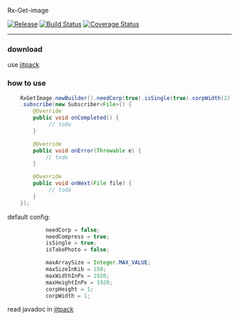 Rx-Get-image

[![Release](https://jitpack.io/v/Qixingchen/Rx-Get-image.svg?style=flat-square)](https://jitpack.io/#Qixingchen/Rx-Get-image)
[![Build Status](https://travis-ci.org/Qixingchen/Rx-Get-image.svg?branch=master)](https://travis-ci.org/Qixingchen/Rx-Get-image)
[![Coverage Status](https://coveralls.io/repos/github/Qixingchen/Rx-Get-image/badge.svg)](https://coveralls.io/github/Qixingchen/Rx-Get-image)

---
### download

 use [jitpack](https://jitpack.io/#Qixingchen/Rx-Get-image)

### how to use

``` java
    RxGetImage.newBuilder().needCorp(true).isSingle(true).corpWidth(2).corpHeight(1).build()
    .subscribe(new Subscriber<File>() {
        @Override
        public void onCompleted() {
             // todo
        }

        @Override
        public void onError(Throwable e) {
            // todo
        }

        @Override
        public void onNext(File file) {
             // todo
        }
    });
```

default config:
``` java
            needCorp = false;
            needCompress = true;
            isSingle = true;
            isTakePhoto = false;

            maxArraySize = Integer.MAX_VALUE;
            maxSizeInKib = 150;
            maxWidthInPx = 1920;
            maxHeightInPx = 1920;
            corpHeight = 1;
            corpWidth = 1;
```
read javadoc in [jitpack](https://jitpack.io/com/github/Qixingchen/Rx-Get-image/-SNAPSHOT/javadoc/)
